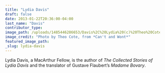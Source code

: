 ```yaml
---
title: "Lydia Davis"
draft: false
date: 2013-01-22T20:36:00-04:00
last_name: "Davis"
contributor_type:
image_path: /uploads/1485446286653/Davis%2C%20Lydia%20(c)%20Theo%20Cote%20%5Bauthor%20photo%5D-%20resize.jpg
image_credit: "Photo by Theo Cote, from *Can't and Wont*"
featured_image_path:
_slug: lydia-davis
---
```


Lydia Davis, a MacArthur Fellow, is the author of _The Collected Stories of Lydia Davis_ and the translator of Gustave Flaubert’s _Madame Bovary_.

